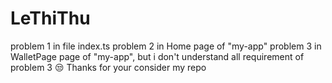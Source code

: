 # LeThiThu

problem 1 in file index.ts
problem 2 in Home page of "my-app"
problem 3 in WalletPage page of "my-app", but i don't understand all requirement of problem 3 😒
Thanks for your consider my repo

